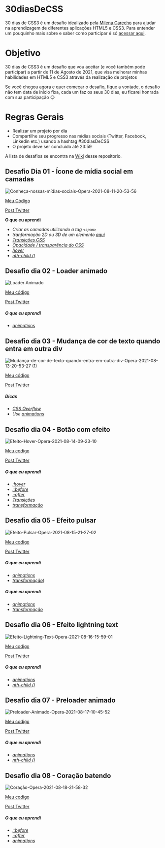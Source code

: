 # 30diasDeCSS
30 dias de CSS3 é um desafio idealizado pela [Milena Carecho](https://github.com/MilenaCarecho/) para ajudar na aprendizagem de diferentes aplicações HTML5 e CSS3. Para entender um pouquinho mais sobre e saber como participar é só [acessar aqui](https://github.com/MilenaCarecho/30diasDeCSS).
# Objetivo
30 dias de CSS3 é um desafio que vou aceitar (e você também pode participar) a partir de 11 de Agosto de 2021, que visa melhorar minhas habilidades em HTML5 e CSS3 através da realização de projetos

Se você chegou agora e quer começar o desafio, fique a vontade, o desafio não tem data de inicio fixa, cada um faz os seus 30 dias, eu ficarei honrada com sua participação 😉

# Regras Gerais
- Realizar um projeto por dia
- Compartilhe seu progresso nas mídias sociais (Twitter, Facebook, Linkedin etc.) usando a hashtag #30diasDeCSS
- O projeto deve ser concluído até 23:59

A lista de desafios se encontra na [Wiki](https://github.com/manassesss/30diasDeCSS/wiki/Lista-de-Desafios) desse repositorio.

## Desafio Dia 01 - Ícone de mídia social em camadas

![Conheça-nossas-mídias-sociais-Opera-2021-08-11-20-53-56](https://user-images.githubusercontent.com/71160928/129118647-aeb1e540-785c-4629-99e3-b6ac3a491b14.gif)

[Meu Código](https://github.com/macintosh64/30diasDeCSS/tree/main/Dia%201)

[Post Twitter](https://twitter.com/Mac_Intosh64/status/1425558675335352328?s=20)

**O que eu aprendi**
* *Criar as camadas utilizando a tag `<span>`*
* *tranformação 2D ou 3D de um elemento [aqui](https://www.w3schools.com/cssref/css3_pr_transform.asp)*
* *[Transições CSS](https://www.w3schools.com/css/css3_transitions.asp)*
* *[Opacidade / transparência do CSS](https://www.w3schools.com/css/css_image_transparency.asp)*
* *[hover](https://www.w3schools.com/cssref/sel_hover.asp)*
* *[nth-child ()](https://www.w3schools.com/cssref/sel_nth-child.asp)*

##  Desafio dia 02 - Loader animado <a name="id02"></a>
![Loader Animado](https://user-images.githubusercontent.com/71160928/129221036-9477f3d3-cb4e-47cc-bbc8-6b7defd5ef19.gif)


[Meu código](https://github.com/macintosh64/30diasDeCSS/tree/main/Dia%202)

[Post Twitter](https://twitter.com/Mac_Intosh64/status/1425837462358794243?s=20)

##### O que eu aprendi

* *[animations](https://www.w3schools.com/css/css3_animations.asp)*

##  Desafio dia 03 - Mudança de cor de texto quando entra em outra div 

![Mudança-de-cor-de-texto-quando-entra-em-outra-div-Opera-2021-08-13-20-53-27 (1)](https://user-images.githubusercontent.com/71160928/129428010-39f48476-b6ca-47f5-b66d-12382154bedc.gif)


[Meu código](https://github.com/macintosh64/30diasDeCSS/tree/main/Dia%203)

[Post Twitter](https://twitter.com/Mac_Intosh64/status/1426332662478823424?s=20)


##### Dicas

* *[CSS Overflow](https://www.w3schools.com/css/css_overflow.asp)* 
* *Use [animations](https://www.w3schools.com/css/css3_animations.asp)*

##  Desafio dia 04 - Botão com efeito
![Efeito-Hover-Opera-2021-08-14-09-23-10](https://user-images.githubusercontent.com/71160928/129446336-70c231d6-5974-4b1e-a51b-4edb0ea7694a.gif)

[Meu codigo](https://github.com/macintosh64/30diasDeCSS/tree/main/Dia%204)

[Post Twitter](https://twitter.com/Mac_Intosh64/status/1426522151566327812?s=20)

##### O que eu aprendi

* *[:hover](https://www.w3schools.com/cssref/sel_hover.asp)* 
* *[::before](https://www.w3schools.com/cssref/sel_before.asp)*
* *[::after](https://www.w3schools.com/cssref/sel_after.asp)*
* *[Transições ](https://www.w3schools.com/css/css3_transitions.asp)*
* *[transformação](https://www.w3schools.com/cssref/css3_pr_transform.asp)*

##  Desafio dia 05 - Efeito pulsar <a name="id05"></a>
![Efeito-Pulsar-Opera-2021-08-15-21-27-02](https://user-images.githubusercontent.com/71160928/129497643-02a087e8-472d-47ef-9f55-49b831e2a6ee.gif)

[Meu codigo](https://github.com/macintosh64/30diasDeCSS/tree/main/Dia%205)

[Post Twitter](https://twitter.com/Mac_Intosh64/status/1427066163314544645?s=20)

##### O que eu aprendi

* *[animations](https://www.w3schools.com/css/css3_animations.asp)*
* *[transformação](https://www.w3schools.com/cssref/css3_pr_transform.asp)*)

##### O que eu aprendi

* *[animations](https://www.w3schools.com/css/css3_animations.asp)*
* *[transformação](https://www.w3schools.com/cssref/css3_pr_transform.asp)*

##  Desafio dia 06 - Efeito lightning text 
![Efeito-Lightning-Text-Opera-2021-08-16-15-59-01](https://user-images.githubusercontent.com/71160928/129616288-9d283885-2104-4207-a2fb-439d0da27287.gif)


[Meu codigo](https://github.com/macintosh64/30diasDeCSS/tree/main/Dia%206)

[Post Twitter](https://twitter.com/Mac_Intosh64/status/1427346374643884033?s=20)

##### O que eu aprendi

* *[animations](https://www.w3schools.com/css/css3_animations.asp)*
* *[nth-child ()](https://www.w3schools.com/cssref/sel_nth-child.asp)*

##  Desafio dia 07 - Preloader animado 
![Preloader-Animado-Opera-2021-08-17-10-45-52](https://user-images.githubusercontent.com/71160928/129737695-8309ba8f-12e4-4641-9199-a5a0e17113e8.gif)


[Meu codigo](https://github.com/macintosh64/30diasDeCSS/tree/main/Dia%207)

[Post Twitter](https://twitter.com/Mac_Intosh64/status/1427629222718283778?s=20)

##### O que eu aprendi

* *[animations](https://www.w3schools.com/css/css3_animations.asp)*
* *[nth-child ()](https://www.w3schools.com/cssref/sel_nth-child.asp)*

##  Desafio dia 08 - Coração batendo 
![Coração-Opera-2021-08-18-21-58-32](https://user-images.githubusercontent.com/71160928/129991139-30ab3f29-17b0-4716-b840-64f92cfce86c.gif)


[Meu codigo](https://github.com/macintosh64/30diasDeCSS/tree/main/Dia%208)

[Post Twitter](https://twitter.com/Mac_Intosh64/status/1428160370175320065?s=20)

##### O que eu aprendi

* *[::before](https://www.w3schools.com/cssref/sel_before.asp)*
* *[::after](https://www.w3schools.com/cssref/sel_after.asp)*
* *[animations](https://www.w3schools.com/css/css3_animations.asp)*

